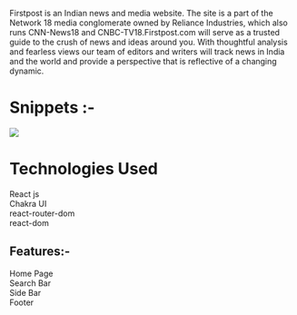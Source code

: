 Firstpost is an Indian news and media website. The site is a part of the Network 18 media conglomerate owned by Reliance Industries, which also runs CNN-News18 and CNBC-TV18.Firstpost.com will serve as a trusted guide to the crush of news and ideas around you. With thoughtful analysis and fearless views our team of editors and writers will track news in India and the world and provide a perspective that is reflective of a changing dynamic.


<h1>Snippets :-</h1>
<img src="https://camo.githubusercontent.com/3f2565d17948c0e8fff4d205eea0dcba4e09eb73e76ce684e44731303c1407fa/68747470733a2f2f6c68332e676f6f676c6575736572636f6e74656e742e636f6d2f61334b566f6f336b656176787048774e39674e6b52364d556d357050372d515575455148424e52594b6b366e6e7761394953666961326f6242684d64697067343331732d783351765347476d474f68557a6932496464397869666f3d77313230302d683633302d7070"></img>

<h1>Technologies Used</h1>
React js
<br/>
Chakra UI
<br/>
react-router-dom
<br/>
react-dom
<br/>

<h2>Features:-</h2>
Home Page
<br/>
Search Bar
<br/>
Side Bar
<br/>
Footer
